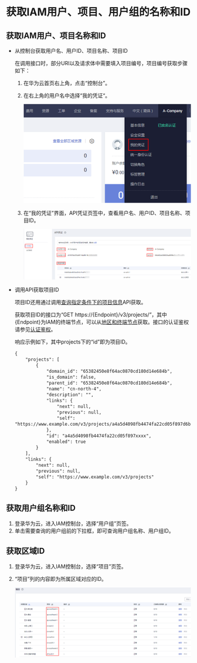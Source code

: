 # 获取IAM用户、项目、用户组的名称和ID<a name="zh-cn_topic_0057845624"></a>

## 获取IAM用户、项目名称和ID<a name="section13960118204914"></a>

-   从控制台获取用户名、用户ID、项目名称、项目ID

    在调用接口时，部分URI以及请求体中需要填入项目编号，项目编号获取步骤如下：

    1.  在华为云首页右上角，点击“控制台”。
    2.  在右上角的用户名中选择“我的凭证“。

        ![](figures/zh-cn_image_0219874084.png)

    3.  在“我的凭证”界面，API凭证页签中，查看用户名、用户ID、项目名称、项目ID。

        ![](figures/zh-cn_image_0219874660.png)


-   调用API获取项目ID

    项目ID还用通过调用[查询指定条件下的项目信息](https://support.huaweicloud.com/api-iam/zh-cn_topic_0057845625.html)API获取。

    获取项目ID的接口为“GET https://\{Endpoint\}/v3/projects/”，其中\{Endpoint\}为IAM的终端节点，可以从[地区和终端节点](https://developer.huaweicloud.com/endpoint?IAM)获取。接口的认证鉴权请参见[认证鉴权](认证鉴权.md)。

    响应示例如下，其中projects下的“id”即为项目ID。

    ```
    { 
        "projects": [ 
            { 
                "domain_id": "65382450e8f64ac0870cd180d14e684b", 
                "is_domain": false, 
                "parent_id": "65382450e8f64ac0870cd180d14e684b", 
                "name": "cn-north-4", 
                "description": "", 
                "links": { 
                    "next": null, 
                    "previous": null, 
                    "self": "https://www.example.com/v3/projects/a4a5d4098fb4474fa22cd05f897d6b99" 
                }, 
                "id": "a4a5d4098fb4474fa22cd05f897xxxx", 
                "enabled": true 
            } 
        ], 
        "links": { 
            "next": null, 
            "previous": null, 
            "self": "https://www.example.com/v3/projects" 
        } 
    }
    ```


## 获取用户组名称和ID<a name="section79181350155213"></a>

1.  登录华为云，进入IAM控制台，选择“用户组”页签。
2.  单击需要查询的用户组前的下拉框，即可查询用户组名称、用户组ID。

## 获取区域ID<a name="section14125113011553"></a>

1.  登录华为云，进入IAM控制台，选择“项目”页签。
2.  “项目”列的内容即为所属区域对应的ID。

    ![](figures/zh-cn_image_0221107595.png)


